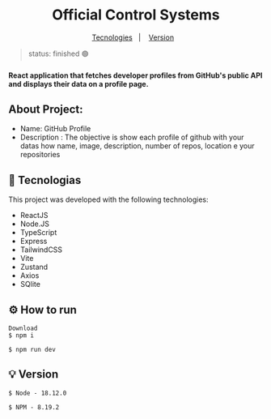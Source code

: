 <h1 align="center">Official Control Systems</h1>

<p align="center">
  <a href="#-tecnologias">Tecnologies</a>&nbsp;&nbsp;&nbsp;|&nbsp;&nbsp;&nbsp;
  <a href="#-version">Version</a>&nbsp;&nbsp;&nbsp;
</p>


> status: finished 🟢

#### React application that fetches developer profiles from GitHub's public API and displays their data on a profile page.


## About Project: 

+ Name: GitHub Profile
+ Description : The objective is show each profile of github with your datas how name, image, description, number of repos, location e your repositories


## 🚀 Tecnologias

This project was developed with the following technologies:

- ReactJS
- Node.JS
- TypeScript
- Express
- TailwindCSS
- Vite
- Zustand
- Axios
- SQlite

## ⚙️ How to run

```
Download
$ npm i 

$ npm run dev

```

## 💡 Version 

```
$ Node - 18.12.0

$ NPM - 8.19.2

```
